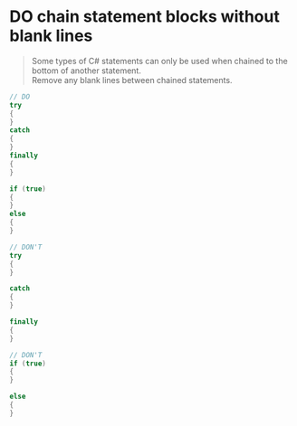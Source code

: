 # **DO** chain statement blocks without blank lines

> Some types of C# statements can only be used when chained to the bottom of another statement.  
> Remove any blank lines between chained statements.

``` csharp
// DO
try
{   
}
catch
{
}
finally
{
}

if (true)
{
}
else
{
}
```

``` csharp
// DON'T
try
{
}

catch
{
}

finally
{
}

// DON'T
if (true)
{
}

else
{
}
```
